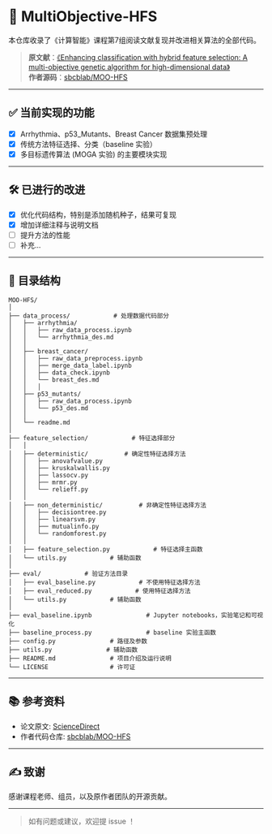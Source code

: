 # 🌟 MultiObjective-HFS

本仓库收录了《计算智能》课程第7组阅读文献复现并改进相关算法的全部代码。

> **原文献**：[《Enhancing classification with hybrid feature selection: A multi-objective genetic algorithm for high-dimensional data》](https://www.sciencedirect.com/science/article/pii/S095741742401385X)  
> **作者源码**：[sbcblab/MOO-HFS](https://github.com/sbcblab/MOO-HFS)

---

## ✅ 当前实现的功能

- [x] Arrhythmia、p53_Mutants、Breast Cancer 数据集预处理
- [x] 传统方法特征选择、分类（baseline 实验）
- [x] 多目标遗传算法 (MOGA 实验) 的主要模块实现

---

## 🛠️ 已进行的改进

- [x] 优化代码结构，特别是添加随机种子，结果可复现
- [x] 增加详细注释与说明文档
- [ ] 提升方法的性能
- [ ] 补充...

---

## 📁 目录结构

```
MOO-HFS/
│
├── data_process/            # 处理数据代码部分
│   ├── arrhythmia/
│   │   ├── raw_data_process.ipynb 
│   │   └── arrhythmia_des.md
│   │
│   ├── breast_cancer/
│   │   ├── raw_data_preprocess.ipynb
│   │   ├── merge_data_label.ipynb
│   │   ├── data_check.ipynb
│   │   └── breast_des.md
│   │   │ 
│   ├── p53_mutants/
│   │   ├── raw_data_process.ipynb
│   │   └── p53_des.md
│   │ 
│   └── readme.md
│
├── feature_selection/            # 特征选择部分
│   │ 
│   ├── deterministic/          # 确定性特征选择方法
│   │   ├── anovafvalue.py
│   │   ├── kruskalwallis.py
│   │   ├── lassocv.py
│   │   ├── mrmr.py
│   │   └── relieff.py
│   │
│   ├── non_deterministic/          # 非确定性特征选择方法
│   │   ├── decisiontree.py
│   │   ├── linearsvm.py
│   │   ├── mutualinfo.py
│   │   └── randomforest.py
│   │
│   ├── feature_selection.py            # 特征选择主函数
│   └── utils.py            # 辅助函数
│
├── eval/            # 验证方法目录
│   ├── eval_baseline.py            # 不使用特征选择方法
│   ├── eval_reduced.py            # 使用特征选择方法
│   └── utils.py            # 辅助函数
│
├── eval_baseline.ipynb               # Jupyter notebooks，实验笔记和可视化
├── baseline_process.py               # baseline 实验主函数
├── config.py               # 路径及参数
├── utils.py               # 辅助函数
├── README.md               # 项目介绍及运行说明
└── LICENSE                 # 许可证
```

---

## 📚 参考资料

- 论文原文: [ScienceDirect](https://www.sciencedirect.com/science/article/pii/S095741742401385X)
- 作者代码仓库: [sbcblab/MOO-HFS](https://github.com/sbcblab/MOO-HFS)

---

## ✍️ 致谢

感谢课程老师、组员，以及原作者团队的开源贡献。

---

> 如有问题或建议，欢迎提 issue ！
